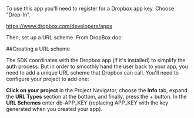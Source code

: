 To use this app you'll need to register for a Dropbox app key. Choose
"Drop-In". 

https://www.dropbox.com/developers/apps

Then, set up a URL scheme. From DropBox doc:

##Creating a URL scheme

The SDK coordinates with the Dropbox app (if it's installed) to simplify the auth process. But in order to smoothly hand the user back to your app, you need to add a unique URL scheme that Dropbox can call. You'll need to configure your project to add one:

**Click on your project** in the Project Navigator, choose the **Info** tab, expand the **URL Types** section at the bottom, and finally, press the + button.
In the **URL Schemes** enter db-APP_KEY (replacing APP_KEY with the key generated when you created your app).




